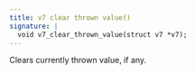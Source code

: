 ```yaml
---
title: v7 clear thrown value()
signature: |
  void v7_clear_thrown_value(struct v7 *v7);
---
```


Clears currently thrown value, if any. 


